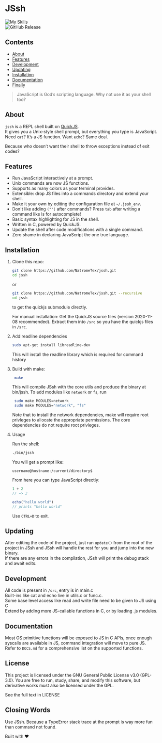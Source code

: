 # JSsh

[![My Skills](https://skillicons.dev/icons?i=js,c,linux)](https://skillicons.dev) <br>
![GitHub Release](https://img.shields.io/github/v/release/NatromeTex/JSsh?include_prereleases)


## Contents
- [About](#about)
- [Features](#features)
- [Development](#Development)
- [Updating](#updating)
- [Installation](#Installation)
- [Documentation](#documentation) 
- [Finally](#closing-words)


> JavaScript is God’s scripting language. Why not use it as your shell too?

## About
`jssh` is a REPL shell built on [QuickJS](https://bellard.org/quickjs/).  
It gives you a Unix-style shell prompt, but everything you type is JavaScript.  
Need `cat`? It’s a JS function. Want `echo`? Same deal.  

Because who doesn’t want their shell to throw exceptions instead of exit codes?


## Features

- Run JavaScript interactively at a prompt.  
- Unix commands are now JS functions.  
- Supports as many colors as your terminal provides.  
- Extensible: drop JS files into a commands directory and extend your shell.
- Make it your own by editing the configuration file at `~/.jssh_env`. 
- Don't like adding `("")` after commands? Press `tab` after writing a command like ls for autocomplete!
- Basic syntax highlighting for JS in the shell.
- Written in C, powered by QuickJS.
- Update the shell after code modifications with a single command.
- Zero shame in declaring JavaScript the one true language.


## Installation

1. Clone this repo:

   ```bash
   git clone https://github.com/NatromeTex/jssh.git
   cd jssh
   ```
   or
   ```bash
   git clone https://github.com/NatromeTex/jssh.git --recursive 
   cd jssh
   ```
   to get the quickjs submodule directly.

   For manual installation:
    Get the QuickJS source files (version 2020-11-08 recommended).
    Extract them into `/src` so you have the quickjs files in `/src`.


2. Add readline dependencies
    ```bash
    sudo apt-get install libreadline-dev
    ```
    This will install the readline library which is required for command history

3. Build with make:
   ```bash
    make
   ```
   This will compile JSsh with the core utils and produce the binary at bin/jssh.
   To add modules like `network` or `fs`, run
   ```bash
    sudo make MODULES=network
    sudo make MODULES="network", "fs"
   ```
   Note that to install the network dependencies, make will require root privleges to allocate the appropriate permissions. The core dependencies do not require root privleges.

4. Usage

   Run the shell:
    ```bash
    ./bin/jssh
    ```

   You will get a prompt like:

   `username@hostname:/current/directory$`

   From here you can type JavaScript directly:
      
   ```js
   1 + 2
   // => 3
   
   echo("hello world")
   // prints "hello world"
   ```
   Use `CTRL+D` to exit.

## Updating
After editing the code of the project, just run `update()` from the root of the project in JSsh and JSsh will handle the rest for you and jump into the new binary.<br>
If there are any errors in the compilation, JSsh will print the debug stack and await edits.

## Development

All code is present in `/src`, entry is in main.c <br>
Built-ins like cat and echo live in utils.c or func.c. <br>
Some base level access like read and write file need to be given to JS using C<br>
Extend by adding more JS-callable functions in C, or by loading .js modules. <br>

## Documentation
Most OS primitive functions will be exposed to JS in C APIs, once enough syscalls are available in JS, command integration will move to pure JS.<br>
Refer to `DOCS.md` for a comprehensive list on the supported functions.

## License

This project is licensed under the GNU General Public License v3.0 (GPL-3.0).
You are free to run, study, share, and modify this software, but derivative works must also be licensed under the GPL.

See the full text in LICENSE

## Closing Words

Use JSsh.
Because a TypeError stack trace at the prompt is way more fun than command not found.

Built with ❤️